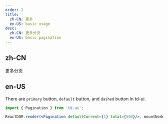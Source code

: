 ```yaml
---
order: 1
title:
  zh-CN: 更多
  en-US: basic usage
desc:
  zh-CN: 更多分页
  en-US: basic pagination
---
```


## zh-CN

更多分页

## en-US

There are `primary` button, `default` button, and `dashed` button in td-ui.

```jsx
import { Pagination } from 'td-ui';

ReactDOM.render(<Pagination defaultCurrent={1} total={500}/>, mountNode);
```
